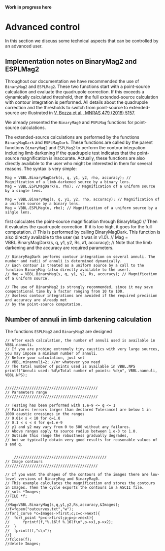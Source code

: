 
**Work in progress here**

# Advanced control

In this section we discuss some technical aspects that can be controlled by an advanced user.

## Implementation notes on BinaryMag2 and ESPLMag2

Throughout our documentation we have recommended the use of `BinaryMag2` and `ESPLMag2`. These two functions start with a point-source calculation and evaluate the quadrupole correction. If this exceeds a dynamically calculated threshold, then the full extended-source calculation with contour integration is performed. All details about the quadrupole correction and the thresholds to switch from point-source to extended-source are illustrated in [V. Bozza et al., MNRAS 479 (2018) 5157](https://ui.adsabs.harvard.edu/abs/2018MNRAS.479.5157B/abstract). 

We already presented the `BinaryMag0` and `PSPLMag` functions for point-source calculations. 

The extended-source calculations are performed by the functions `BinaryMagDark` and `ESPLMagDark`. These functions are called by the parent functions `BinaryMag2` and `ESPLMag2` to perform the contour integration including limb darkening if the quadrupole test indicates that the point-source magnification is inaccurate. Actually, these functions are also directly available to the user who might be interested in them for several reasons. The syntax is very simple:

```
Mag = VBBL.BinaryMagDark(s, q, y1, y2, rho, accuracy); // Magnification of a limb-darkened source by a binary lens.
Mag = VBBL.ESPLMagDark(u, rho); // Magnification of a uniform source by a single lens.
```




```
Mag = VBBL.BinaryMag(s, q, y1, y2, rho, accuracy); // Magnification of a uniform source by a binary lens.
Mag = VBBL.ESPLMag(u, rho); // Magnification of a uniform source by a single lens.
```



first calculates the point-source magnification through BinaryMag0
	// Then it evaluates the quadrupole correction. If it is too high, it goes for the full computation.
	// This is performed by calling BinaryMagDark. This function is also directly available to the user (as it was in v1.0).
	// Mag = VBBL.BinaryMagDark(s, q, y1, y2, Rs, a1, accuracy); // Note that the limb darkening and the accuracy are required parameters.

	// BinaryMagDark performs contour integration on several annuli. The number and radii of annuli is determined dynamically.
	// Each contour is treated as a uniform source by a call to the function BinaryMag (also directly available to the user).
	// Mag = VBBL.BinaryMag(s, q, y1, y2, Rs, accuracy); // Magnification of a uniform source.

	// The use of BinaryMag2 is strongly recommended, since it may save computational time by a factor ranging from 10 to 100.
	// Useless contour integrations are avoided if the required precision and accuracy are already met 
	// by the point-source computation.



## Number of annuli in limb darkening calculation

The functions ```ESPLMag2``` and ```BinaryMag2``` are designed 

	// After each calculation, the number of annuli used is available in VBBL.nannuli.
	// If you are probing extremely tiny caustics with very large sources, you may impose a minimum number of annuli.
	// Before your calculation, just set
	// VBBL.minannuli=2; //or whatever you need 
	// The total number of points used is available in VBBL.NPS
	printf("Annuli used: %d\nTotal number of points: %d\n", VBBL.nannuli, VBBL.NPS);


	//////////////////////////////////////////
	// Parameters range
	//////////////////////////////////////////

	// Testing has been performed with 1.e-9 <= q <= 1
	// Failures (errors larger than declared Tolerance) are below 1 in 1000 caustic crossings in the ranges
	// 0.01< s < 10 for q=1.0
	// 0.1 < s < 4 for q=1.e-9
	// y1 and y2 may vary from 0 to 500 without any failures.
	// Above ranges apply to source radius between 1.e-3 to 1.0. 
	// Outside this range the robustness gradually degrades, 
	// but we typically obtain very good results for reasonable values of s and q.
	
	
		//////////////////////////////////////////
	// Image contours
	//////////////////////////////////////////

	// If you want the shapes of the contours of the images there are low-level versions of BinaryMag and BinaryMag0.
	// This example calculates the magnification and stores the contours in Images. Then the cycle exports the contours in a ASCII file.
	//_sols *Images;
	//FILE *f;
	//
	//Mag=VBBL.BinaryMag(s,q,y1,y2,Rs,accuracy,&Images);
	//f=fopen("outcurves.txt","w");
	//for(_curve *c=Images->first;c;c=c->next){
	//	for(_point *p=c->first;p;p=p->next){
	//		fprintf(f,"%.16lf %.16lf\n",p->x1,p->x2);
	//	}
	//	fprintf(f,"c\n");
	//}
	//fclose(f);
	//delete Images;
